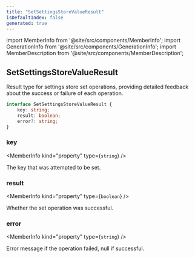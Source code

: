 ```yaml
---
title: "SetSettingsStoreValueResult"
isDefaultIndex: false
generated: true
---
```

<!-- This file was generated from the Vendure source. Do not modify. Instead, re-run the "docs:build" script -->
import MemberInfo from '@site/src/components/MemberInfo';
import GenerationInfo from '@site/src/components/GenerationInfo';
import MemberDescription from '@site/src/components/MemberDescription';


## SetSettingsStoreValueResult

<GenerationInfo sourceFile="packages/core/src/config/settings-store/settings-store-types.ts" sourceLine="179" packageName="@vendure/core" since="3.4.0" />

Result type for settings store set operations, providing detailed feedback
about the success or failure of each operation.

```ts title="Signature"
interface SetSettingsStoreValueResult {
    key: string;
    result: boolean;
    error?: string;
}
```

<div className="members-wrapper">

### key

<MemberInfo kind="property" type={`string`}   />

The key that was attempted to be set.
### result

<MemberInfo kind="property" type={`boolean`}   />

Whether the set operation was successful.
### error

<MemberInfo kind="property" type={`string`}   />

Error message if the operation failed, null if successful.


</div>
